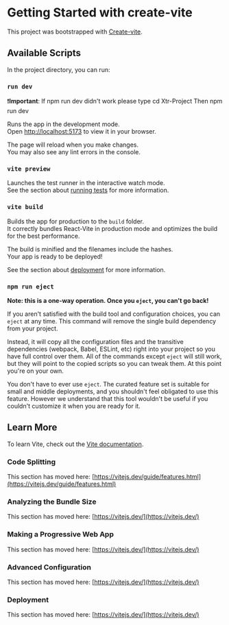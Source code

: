 # Getting Started with create-vite

This project was bootstrapped with [Create-vite](https://github.com/vitejs/vite/tree/main/packages/create-vite).

## Available Scripts

In the project directory, you can run:

### `run dev`
:heavy_exclamation_mark:**Important**: If npm run dev didn't work please type cd Xtr-Project Then npm run dev

Runs the app in the development mode.\
Open [http://localhost:5173](http://localhost:5173) to view it in your browser.

The page will reload when you make changes.\
You may also see any lint errors in the console.

### `vite preview`

Launches the test runner in the interactive watch mode.\
See the section about [running tests](https://vitejs.dev/guide/static-deploy.html) for more information.

### `vite build`

Builds the app for production to the `build` folder.\
It correctly bundles React-Vite in production mode and optimizes the build for the best performance.

The build is minified and the filenames include the hashes.\
Your app is ready to be deployed!

See the section about [deployment](https://vitejs.dev/guide/static-deploy.html) for more information.

### `npm run eject`

**Note: this is a one-way operation. Once you `eject`, you can't go back!**

If you aren't satisfied with the build tool and configuration choices, you can `eject` at any time. This command will remove the single build dependency from your project.

Instead, it will copy all the configuration files and the transitive dependencies (webpack, Babel, ESLint, etc) right into your project so you have full control over them. All of the commands except `eject` will still work, but they will point to the copied scripts so you can tweak them. At this point you're on your own.

You don't have to ever use `eject`. The curated feature set is suitable for small and middle deployments, and you shouldn't feel obligated to use this feature. However we understand that this tool wouldn't be useful if you couldn't customize it when you are ready for it.

## Learn More

To learn Vite, check out the [Vite documentation](https://vitejs.dev/).

### Code Splitting

This section has moved here: [https://vitejs.dev/guide/features.html](https://vitejs.dev/guide/features.html)

### Analyzing the Bundle Size

This section has moved here: [https://vitejs.dev/](https://vitejs.dev/)

### Making a Progressive Web App

This section has moved here: [https://vitejs.dev/](https://vitejs.dev/)

### Advanced Configuration

This section has moved here: [https://vitejs.dev/](https://vitejs.dev/)

### Deployment

This section has moved here: [https://vitejs.dev/](https://vitejs.dev/)



